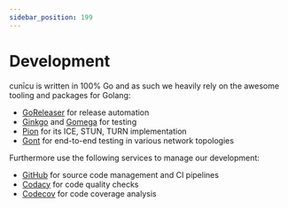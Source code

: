 ```yaml
---
sidebar_position: 199
---
```


# Development

cunīcu is written in 100% Go and as such we heavily rely on the awesome tooling and packages for Golang:

-   [GoReleaser](https://goreleaser.com/) for release automation
-   [Ginkgo](https://onsi.github.io/ginkgo) and [Gomega](https://onsi.github.io/gomega) for testing
-   [Pion](https://github.com/pion) for its ICE, STUN, TURN implementation
-   [Gont](https://github.com/stv0g/gont) for end-to-end testing in various network topologies

Furthermore use the following services to manage our development:

-   [GitHub](https://github.com/stv0g/cunicu) for source code management and CI pipelines
-   [Codacy](https://app.codacy.com/gh/stv0g/cunicu/dashboard) for code quality checks
-   [Codecov](https://app.codecov.io/gh/stv0g/cunicu) for code coverage analysis
